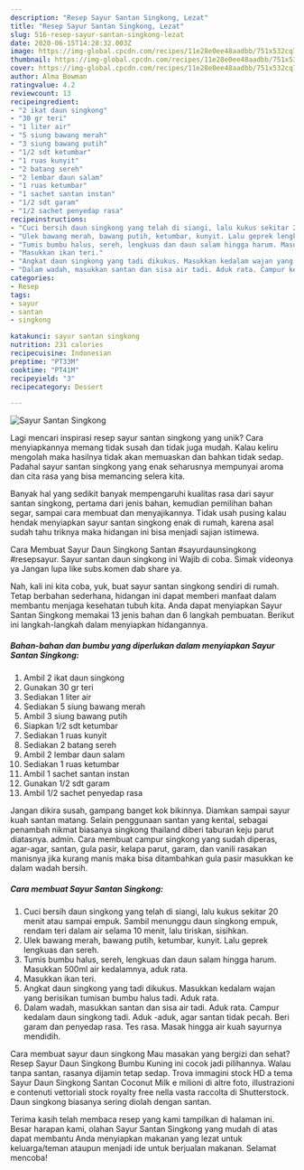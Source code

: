 ```yaml
---
description: "Resep Sayur Santan Singkong, Lezat"
title: "Resep Sayur Santan Singkong, Lezat"
slug: 516-resep-sayur-santan-singkong-lezat
date: 2020-06-15T14:28:32.003Z
image: https://img-global.cpcdn.com/recipes/11e28e0ee48aadbb/751x532cq70/sayur-santan-singkong-foto-resep-utama.jpg
thumbnail: https://img-global.cpcdn.com/recipes/11e28e0ee48aadbb/751x532cq70/sayur-santan-singkong-foto-resep-utama.jpg
cover: https://img-global.cpcdn.com/recipes/11e28e0ee48aadbb/751x532cq70/sayur-santan-singkong-foto-resep-utama.jpg
author: Alma Bowman
ratingvalue: 4.2
reviewcount: 13
recipeingredient:
- "2 ikat daun singkong"
- "30 gr teri"
- "1 liter air"
- "5 siung bawang merah"
- "3 siung bawang putih"
- "1/2 sdt ketumbar"
- "1 ruas kunyit"
- "2 batang sereh"
- "2 lembar daun salam"
- "1 ruas ketumbar"
- "1 sachet santan instan"
- "1/2 sdt garam"
- "1/2 sachet penyedap rasa"
recipeinstructions:
- "Cuci bersih daun singkong yang telah di siangi, lalu kukus sekitar 20 menit atau sampai empuk. Sambil menunggu daun singkong empuk, rendam teri dalam air selama 10 menit, lalu tiriskan, sisihkan."
- "Ulek bawang merah, bawang putih, ketumbar, kunyit. Lalu geprek lengkuas dan sereh."
- "Tumis bumbu halus, sereh, lengkuas dan daun salam hingga harum. Masukkan 500ml air kedalamnya, aduk rata."
- "Masukkan ikan teri."
- "Angkat daun singkong yang tadi dikukus. Masukkan kedalam wajan yang berisikan tumisan bumbu halus tadi. Aduk rata."
- "Dalam wadah, masukkan santan dan sisa air tadi. Aduk rata. Campur kedalam daun singkong tadi. Aduk -aduk, agar santan tidak pecah. Beri garam dan penyedap rasa. Tes rasa. Masak hingga air kuah sayurnya mendidih."
categories:
- Resep
tags:
- sayur
- santan
- singkong

katakunci: sayur santan singkong 
nutrition: 231 calories
recipecuisine: Indonesian
preptime: "PT33M"
cooktime: "PT41M"
recipeyield: "3"
recipecategory: Dessert

---
```



![Sayur Santan Singkong](https://img-global.cpcdn.com/recipes/11e28e0ee48aadbb/751x532cq70/sayur-santan-singkong-foto-resep-utama.jpg)

Lagi mencari inspirasi resep sayur santan singkong yang unik? Cara menyiapkannya memang tidak susah dan tidak juga mudah. Kalau keliru mengolah maka hasilnya tidak akan memuaskan dan bahkan tidak sedap. Padahal sayur santan singkong yang enak seharusnya mempunyai aroma dan cita rasa yang bisa memancing selera kita.

Banyak hal yang sedikit banyak mempengaruhi kualitas rasa dari sayur santan singkong, pertama dari jenis bahan, kemudian pemilihan bahan segar, sampai cara membuat dan menyajikannya. Tidak usah pusing kalau hendak menyiapkan sayur santan singkong enak di rumah, karena asal sudah tahu triknya maka hidangan ini bisa menjadi sajian istimewa.

Cara Membuat Sayur Daun Singkong Santan #sayurdaunsingkong #resepsayur. Sayur santan daun singkong ini Wajib di coba. Simak videonya ya Jangan lupa like subs.komen dab share ya.


Nah, kali ini kita coba, yuk, buat sayur santan singkong sendiri di rumah. Tetap berbahan sederhana, hidangan ini dapat memberi manfaat dalam membantu menjaga kesehatan tubuh kita. Anda dapat menyiapkan Sayur Santan Singkong memakai 13 jenis bahan dan 6 langkah pembuatan. Berikut ini langkah-langkah dalam menyiapkan hidangannya.

<!--inarticleads1-->

##### Bahan-bahan dan bumbu yang diperlukan dalam menyiapkan Sayur Santan Singkong:

1. Ambil 2 ikat daun singkong
1. Gunakan 30 gr teri
1. Sediakan 1 liter air
1. Sediakan 5 siung bawang merah
1. Ambil 3 siung bawang putih
1. Siapkan 1/2 sdt ketumbar
1. Sediakan 1 ruas kunyit
1. Sediakan 2 batang sereh
1. Ambil 2 lembar daun salam
1. Sediakan 1 ruas ketumbar
1. Ambil 1 sachet santan instan
1. Gunakan 1/2 sdt garam
1. Ambil 1/2 sachet penyedap rasa


Jangan dikira susah, gampang banget kok bikinnya. Diamkan sampai sayur kuah santan matang. Selain penggunaan santan yang kental, sebagai penambah nikmat biasanya singkong thailand diberi taburan keju parut diatasnya. admin. Cara membuat campur singkong yang sudah diperas, agar-agar, santan, gula pasir, kelapa parut, garam, dan vanili rasakan manisnya jika kurang manis maka bisa ditambahkan gula pasir masukkan ke dalam wadah bersih. 

<!--inarticleads2-->

##### Cara membuat Sayur Santan Singkong:

1. Cuci bersih daun singkong yang telah di siangi, lalu kukus sekitar 20 menit atau sampai empuk. Sambil menunggu daun singkong empuk, rendam teri dalam air selama 10 menit, lalu tiriskan, sisihkan.
1. Ulek bawang merah, bawang putih, ketumbar, kunyit. Lalu geprek lengkuas dan sereh.
1. Tumis bumbu halus, sereh, lengkuas dan daun salam hingga harum. Masukkan 500ml air kedalamnya, aduk rata.
1. Masukkan ikan teri.
1. Angkat daun singkong yang tadi dikukus. Masukkan kedalam wajan yang berisikan tumisan bumbu halus tadi. Aduk rata.
1. Dalam wadah, masukkan santan dan sisa air tadi. Aduk rata. Campur kedalam daun singkong tadi. Aduk -aduk, agar santan tidak pecah. Beri garam dan penyedap rasa. Tes rasa. Masak hingga air kuah sayurnya mendidih.


Cara membuat sayur daun singkong Mau masakan yang bergizi dan sehat? Resep Sayur Daun Singkong Bumbu Kuning ini cocok jadi pilihannya. Walau tanpa santan, rasanya dijamin tetap sedap. Trova immagini stock HD a tema Sayur Daun Singkong Santan Coconut Milk e milioni di altre foto, illustrazioni e contenuti vettoriali stock royalty free nella vasta raccolta di Shutterstock. Daun singkong biasanya sering diolah dengan santan. 

Terima kasih telah membaca resep yang kami tampilkan di halaman ini. Besar harapan kami, olahan Sayur Santan Singkong yang mudah di atas dapat membantu Anda menyiapkan makanan yang lezat untuk keluarga/teman ataupun menjadi ide untuk berjualan makanan. Selamat mencoba!
